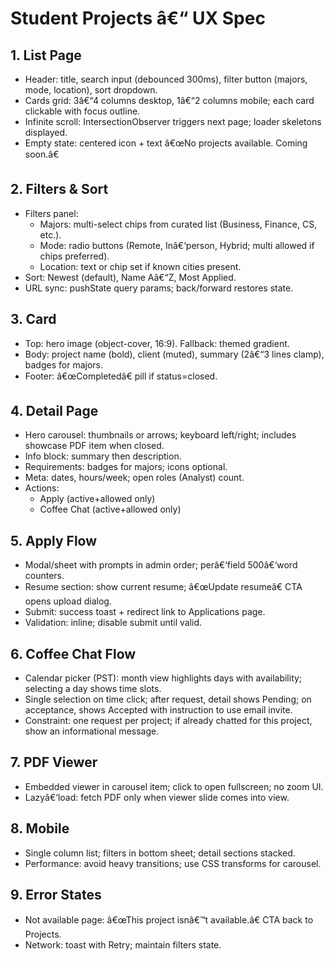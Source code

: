 ﻿# Student Projects â€“ UX Spec

## 1. List Page
- Header: title, search input (debounced 300ms), filter button (majors, mode, location), sort dropdown.
- Cards grid: 3â€“4 columns desktop, 1â€“2 columns mobile; each card clickable with focus outline.
- Infinite scroll: IntersectionObserver triggers next page; loader skeletons displayed.
- Empty state: centered icon + text â€œNo projects available. Coming soon.â€

## 2. Filters & Sort
- Filters panel:
  - Majors: multi-select chips from curated list (Business, Finance, CS, etc.).
  - Mode: radio buttons (Remote, Inâ€‘person, Hybrid; multi allowed if chips preferred).
  - Location: text or chip set if known cities present.
- Sort: Newest (default), Name Aâ€“Z, Most Applied.
- URL sync: pushState query params; back/forward restores state.

## 3. Card
- Top: hero image (object-cover, 16:9). Fallback: themed gradient.
- Body: project name (bold), client (muted), summary (2â€“3 lines clamp), badges for majors.
- Footer: â€œCompletedâ€ pill if status=closed.

## 4. Detail Page
- Hero carousel: thumbnails or arrows; keyboard left/right; includes showcase PDF item when closed.
- Info block: summary then description.
- Requirements: badges for majors; icons optional.
- Meta: dates, hours/week; open roles (Analyst) count.
- Actions:
  - Apply (active+allowed only)
  - Coffee Chat (active+allowed only)

## 5. Apply Flow
- Modal/sheet with prompts in admin order; perâ€‘field 500â€‘word counters.
- Resume section: show current resume; â€œUpdate resumeâ€ CTA opens upload dialog.
- Submit: success toast + redirect link to Applications page.
- Validation: inline; disable submit until valid.

## 6. Coffee Chat Flow
- Calendar picker (PST): month view highlights days with availability; selecting a day shows time slots.
- Single selection on time click; after request, detail shows Pending; on acceptance, shows Accepted with instruction to use email invite.
- Constraint: one request per project; if already chatted for this project, show an informational message.

## 7. PDF Viewer
- Embedded viewer in carousel item; click to open fullscreen; no zoom UI.
- Lazyâ€‘load: fetch PDF only when viewer slide comes into view.

## 8. Mobile
- Single column list; filters in bottom sheet; detail sections stacked.
- Performance: avoid heavy transitions; use CSS transforms for carousel.

## 9. Error States
- Not available page: â€œThis project isnâ€™t available.â€ CTA back to Projects.
- Network: toast with Retry; maintain filters state.
